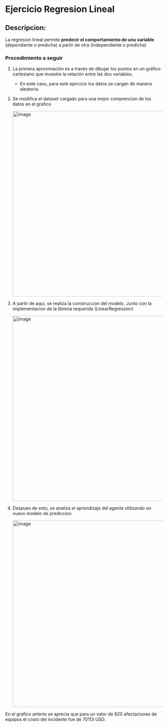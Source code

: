 # Ejercicio Regresion Lineal

## Descripcion:
La regresion lineal permite **predecir el comportamiento de una variable** (dependiente o predicha) a partir de otra (independiente o predicha)

### Procedimiento a seguir
1. La primera aproximación es a través de dibujar los puntos en un gráfico cartesiano que muestre la relación entre las dos variables.
   - En este caso, para este ejercicio los datos se cargan de manera aleatoria.

2. Se modifica el dataset cargado para una mejor comprencion de los datos en el grafico

   <img width="593" alt="image" src="https://github.com/user-attachments/assets/9a1b8145-1361-4e23-bf75-20e40b2d7c70">

3. A partir de aqui, se realiza la construccion del modelo. Junto con la implementacion de la libreria requerida (LinearRegression)
   
   <img width="593" alt="image" src="https://github.com/user-attachments/assets/6d037c2b-a49a-44bb-bfad-9678a31a2c4b">

4. Despues de esto, se analiza el aprendizaje del agente utilizando un nuevo modelo de prediccion.

   <img width="597" alt="image" src="https://github.com/user-attachments/assets/70bb2081-c4ab-4c47-8c7c-26cb0a565ace">

En el grafico anterio se aprecia que para un valor de 820 afectaciones de equipos el costo del incidente fue de 70113 USD.



